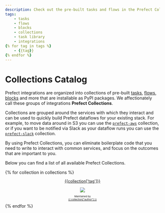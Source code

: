 ```yaml
---
description: Check out the pre-built tasks and flows in the Prefect Collections library.
tags:
    - tasks
    - flows
    - blocks
    - collections
    - task library
    - integrations
{% for tag in tags %}
    - {{tag}}
{% endfor %}
---
```


# Collections Catalog

Prefect integrations are organized into collections of pre-built [tasks](/concepts/tasks/), [flows](/concepts/flows/), [blocks](/concepts/blocks/) and more that are installable as PyPI packages. We affectionately call these groups of integrations **Prefect Collections**.

Collections are grouped around the services with which they interact and can be used to quickly build Prefect dataflows for your existing stack. For example, to move data around in S3 you can use the [`prefect-aws`](https://github.com/PrefectHQ/prefect-aws) collection, or if you want to be notified via Slack as your dataflow runs you can use the [`prefect-slack`](https://github.com/PrefectHQ/prefect-slack) collection. 

By using Prefect Collections, you can eliminate boilerplate code that you need to write to interact with common services, and focus on the outcomes that are important to you.

Below you can find a list of all available Prefect Collections.

<!-- The code below is a jinja2 template that will be rendered by generate_catalog.py -->
<div class="collection-grid">
{% for collection in collections %}
    <div class="collection-item">
        <center>
            <div>
                <a href="{{ collection['documentation'] }}">
                    <p style="font-size: 0.8rem">
                        {{collection['tag']}}
                    </p>
                </a>
                <a href="{{ collection['documentation'] }}">
                    <img src={{collection['iconUrl']}} >
                </a>
                <p style="font-size: 0.5rem">
                    Maintained by <a href="{{ collection["authorUrl"] }}"><br>{{ collection["author"] }}</a>
                </p>
            </div>
        </center>
    </div>
{% endfor %}
</div >
